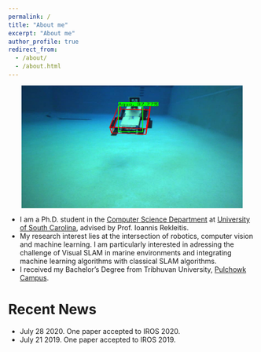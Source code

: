```yaml
---
permalink: /
title: "About me"
excerpt: "About me"
author_profile: true
redirect_from: 
  - /about/
  - /about.html
---
```


<div align="center">
    <img src="images/robot.png" style="display: block;" width="450px" height="250px" />
</div> 

* I am a Ph.D. student in the [Computer Science Department](https://cse.sc.edu/) at [University of South Carolina](https://www.sc.edu/),
 advised by Prof. Ioannis Rekleitis.
* My research interest lies at the intersection of robotics, computer vision and  machine learning. I am particularly 
interested in adressing the challenge of Visual SLAM in marine environments and integrating machine learning algorithms
with classical SLAM algorithms.
* I received my Bachelor’s Degree from Tribhuvan University, [Pulchowk Campus](https://pcampus.edu.np/).

# Recent News
* July 28 2020. One paper accepted to IROS 2020.
* July 21 2019. One paper accepted to IROS 2019. 